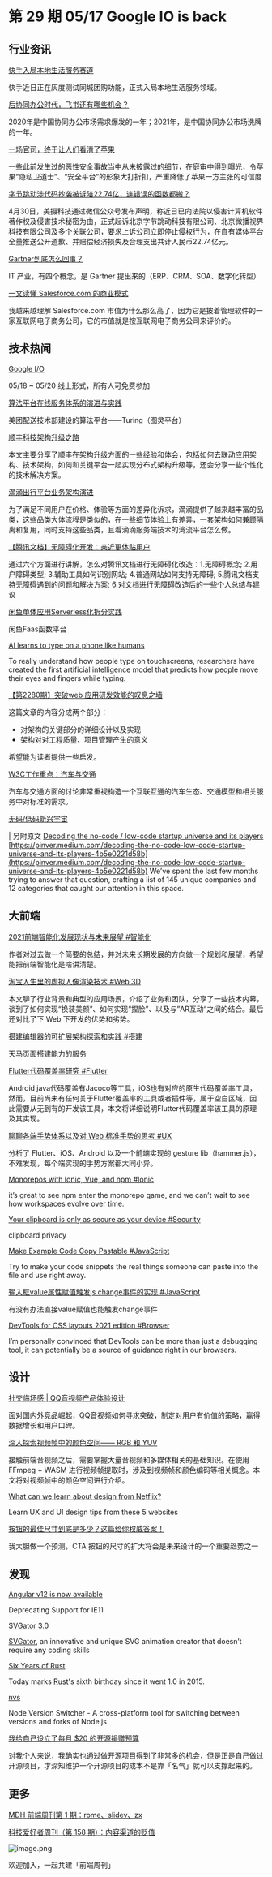 # 第 29 期 05/17 Google IO is back
## 行业资讯
[快手入局本地生活服务赛道](https://www.toutiao.com/w/i1699646611009566/)

快手近日正在灰度测试同城团购功能，正式入局本地生活服务领域。

[后协同办公时代，飞书还有哪些机会？](https://mp.weixin.qq.com/s/PE3XaGGUmpXvTLax_v47Kw)

2020年是中国协同办公市场需求爆发的一年；2021年，是中国协同办公市场洗牌的一年。

[一场官司，终于让人们看清了苹果](https://mp.weixin.qq.com/s/hZFXyVI1FMz9ZlR2BSC2rA)

一些此前发生过的恶性安全事故当中从未披露过的细节，在庭审中得到曝光，令苹果“隐私卫道士”、“安全平台”的形象大打折扣，严重降低了苹果一方主张的可信度

[字节跳动涉代码抄袭被诉陪22.74亿，连错误的函数都搬？](https://mp.weixin.qq.com/s/GWqmS-Hg36UyYIH3nz9yLQ)

4月30日，美摄科技通过微信公众号发布声明，称近日已向法院以侵害计算机软件著作权及侵害技术秘密为由，正式起诉北京字节跳动科技有限公司、北京微播视界科技有限公司及多个关联公司，要求上诉公司立即停止侵权行为，在自有媒体平台全量推送公开道歉、并赔偿经济损失及合理支出共计人民币22.74亿元。

[Gartner到底怎么回事？](https://mp.weixin.qq.com/s/qwf8d3zRSteTTczPoYXGDw)

IT 产业，有四个概念，是 Gartner 提出来的（ERP、CRM、SOA、数字化转型）

[一文读懂 Salesforce.com 的商业模式](https://mp.weixin.qq.com/s/XmXQqDkRlk7uyzDbcmmDIQ)

我越来越理解 Salesforce.com 市值为什么那么高了，因为它是披着管理软件的一家互联网电子商务公司，它的市值就是按互联网电子商务公司来评价的。

## 技术热闻
[Google I/O](https://events.google.com/io)

05/18 ~ 05/20 线上形式，所有人可免费参加

[算法平台在线服务体系的演进与实践](https://tech.meituan.com/2021/05/13/turing-os-online-serving.html)

美团配送技术部建设的算法平台——Turing（图灵平台）

[顺丰科技架构升级之路](https://mp.weixin.qq.com/s/GUgHwm3QvauFewOaiEOCSg)

本文主要分享了顺丰在架构升级方面的一些经验和体会，包括如何去联动应用架构、技术架构，如何和关键平台一起实现分布式架构升级等，还会分享一些个性化的技术解决方案。

[滴滴出行平台业务架构演进](https://mp.weixin.qq.com/s/TeMTWJlplHkxxKfS6R87hw)

为了满足不同用户在价格、体验等方面的差异化诉求，滴滴提供了越来越丰富的品类，这些品类大体流程是类似的，在一些细节体验上有差异，一套架构如何兼顾隔离和复用，同时支持这些品类，且看滴滴服务端技术的湾流平台怎么做。

[【腾讯文档】无障碍化开发：亲近更体贴用户](https://mp.weixin.qq.com/s/yzE_3m67ABV00FI-nRw8Sw)

通过六个方面进行讲解，怎么对腾讯文档进行无障碍化改造：1.无障碍概念; 2.用户障碍类型; 3.辅助工具如何识别网站; 4.普通网站如何支持无障碍; 5.腾讯文档支持无障碍遇到的问题和解决方案; 6.对文档进行无障碍改造后的一些个人总结与建议

[闲鱼单体应用Serverless化拆分实践](https://mp.weixin.qq.com/s/f9B9Evs6rsVdCvmopLKu0w)

闲鱼Faas函数平台

[AI learns to type on a phone like humans](https://www.sciencedaily.com/releases/2021/05/210512083432.htm)

To really understand how people type on touchscreens, researchers have created the first artificial intelligence model that predicts how people move their eyes and fingers while typing.

[【第2280期】突破web 应用研发效能的叹息之墙](https://mp.weixin.qq.com/s/XVawCaepXwe9LVhYi3KrtA)

这篇文章的内容分成两个部分：

- 对架构的关键部分的详细设计以及实现
- 架构对对工程质量、项目管理产生的意义

希望能为读者提供一些启发。

[W3C工作重点：汽车与交通](https://mp.weixin.qq.com/s/5szeP4zsKfknggMU8FkHaw)

汽车与交通方面的讨论非常重视构造一个互联互通的汽车生态、交通模型和相关服务中对标准的需求。

[无码/低码新兴宇宙](https://mp.weixin.qq.com/s/DYYELKMGNuG56EREyLn37g)

| 另附原文 [Decoding the no-code / low-code startup universe and its players](https://pinver.medium.com/decoding-the-no-code-low-code-startup-universe-and-its-players-4b5e0221d58b) [https://pinver.medium.com/decoding-the-no-code-low-code-startup-universe-and-its-players-4b5e0221d58b](https://pinver.medium.com/decoding-the-no-code-low-code-startup-universe-and-its-players-4b5e0221d58b)
We’ve spent the last few months trying to answer that question, crafting a list of 145 unique companies and 12 categories that caught our attention in this space.

## 大前端
[2021前端智能化发展现状与未来展望 #智能化](https://mp.weixin.qq.com/s/mwrsg4pY8VIB0pitguJgGA)

作者对过去做一个简要的总结，并对未来长期发展的方向做一个规划和展望，希望能把前端智能化是啥讲清楚。

[淘宝人生里的虚拟人像渲染技术 #Web 3D](https://mp.weixin.qq.com/s/74_DbCBdWGorsmA0afr_0g)

本文聊了行业背景和典型的应用场景，介绍了业务和团队，分享了一些技术内幕，谈到了如何实现“换装美颜”、如何实现“捏脸”、以及与”AR互动“之间的结合。最后还对比了下 Web 下开发的优势和劣势。

[搭建编辑器的可扩展架构探索和实践 #搭建](https://mp.weixin.qq.com/s/gNsaJ3XonPJkoy6lLNB3Mg)

天马页面搭建能力的服务

[Flutter代码覆盖率研究 #Flutter](https://mp.weixin.qq.com/s/PUmKNt_TiZiTARBWw0Fw8g)

Android java代码覆盖有Jacoco等工具，iOS也有对应的原生代码覆盖率工具，然而，目前尚未有任何关于Flutter覆盖率的工具或者插件等，属于空白区域，因此需要从无到有的开发该工具，本文将详细说明Flutter代码覆盖率该工具的原理及其实现。

[聊聊各端手势体系以及对 Web 标准手势的思考 #UX](https://mp.weixin.qq.com/s/FHwuHSXmUZ0BiF_DFH3w1A)

分析了 Flutter、iOS、Android 以及一个前端实现的 gesture lib（hammer.js），不难发现，每个端实现的手势方案都大同小异。

[Monorepos with Ionic, Vue, and npm #Ionic](https://ionicframework.com/blog/monorepos-with-ionic-vue-and-npm/)

it’s great to see npm enter the monorepo game, and we can’t wait to see how workspaces evolve over time.

[Your clipboard is only as secure as your device #Security](https://www.ctrl.blog/entry/clipboard-security.html)

clipboard privacy

[Make Example Code Copy Pastable #JavaScript](https://glebbahmutov.com/blog/make-example-code-copy-pastable/)

Try to make your code snippets the real things someone can paste into the file and use right away.

[输入框value属性赋值触发js change事件的实现 #JavaScript](https://www.zhangxinxu.com/wordpress/2021/05/js-value-change/)

有没有办法直接value赋值也能触发change事件

[DevTools for CSS layouts 2021 edition #Browser](https://chenhuijing.com/blog/devtools-for-css-layouts-2021-edition/)

I’m personally convinced that DevTools can be more than just a debugging tool, it can potentially be a source of guidance right in our browsers.

## 设计
[社交临场感 | QQ音视频产品体验设计](https://mp.weixin.qq.com/s/AAhq9DeyKFE7puCapxTIyA)

面对国内外竞品崛起，QQ音视频如何寻求突破，制定对用户有价值的策略，赢得数据增长和用户口碑。

[深入探索视频帧中的颜色空间—— RGB 和 YUV](https://mp.weixin.qq.com/s/GeLMneMIgKIXpXp5iMqFzQ)

接触前端音视频之后，需要掌握大量音视频和多媒体相关的基础知识。在使用FFmpeg + WASM 进行视频帧提取时，涉及到视频帧和颜色编码等相关概念。本文将对视频帧中的颜色空间进行介绍。

[What can we learn about design from Netflix?](https://uxplanet.org/what-can-we-learn-about-design-from-netflix-502f6a384aa8)

Learn UX and UI design tips from these 5 websites

[按钮的最佳尺寸到底是多少？这篇给你权威答案！](https://www.uisdc.com/button-size)

我大胆做一个预测，CTA 按钮的尺寸的扩大将会是未来设计的一个重要趋势之一

## 发现
[Angular v12 is now available](https://blog.angular.io/angular-v12-is-now-available-32ed51fbfd49)

Deprecating Support for IE11

[SVGator 3.0](https://css-tricks.com/svgator-3-0-reshapes-the-way-you-create-and-animate-svg-with-extensive-new-features/)

[SVGator](https://www.svgator.com/), an innovative and unique SVG animation creator that doesn’t require any coding skills

[Six Years of Rust](https://blog.rust-lang.org/2021/05/15/six-years-of-rust.html)

Today marks [Rust](https://www.rust-lang.org/)'s sixth birthday since it went 1.0 in 2015.

[nvs](https://github.com/jasongin/nvs)

Node Version Switcher - A cross-platform tool for switching between versions and forks of Node.js

[我给自己设立了每月 $20 的开源捐赠预算](https://lutaonan.com/blog/my-oss-donation-budget/)

对我个人来说，我确实也通过做开源项目得到了非常多的机会，但是正是自己做过开源项目，才深知维护一个开源项目的成本不是靠「名气」就可以支撑起来的。

## 更多

[MDH 前端周刊第 1 期：rome、slidev、zx](https://mp.weixin.qq.com/s/a1UI-GP1xBMUsL8LzqYs6A)


[科技爱好者周刊（第 158 期）：内容渠道的贬值](http://www.ruanyifeng.com/blog/2021/05/weekly-issue-158.html)

![image.png](https://cdn.nlark.com/yuque/0/2020/png/85771/1605930034828-7fc81343-651f-4a15-8465-eebe5a23cf61.png#height=31&id=C5Hpa&margin=%5Bobject%20Object%5D&name=image.png&originHeight=90&originWidth=2186&originalType=binary&size=14325&status=done&style=none&width=746)


欢迎加入，一起共建「前端周刊」
